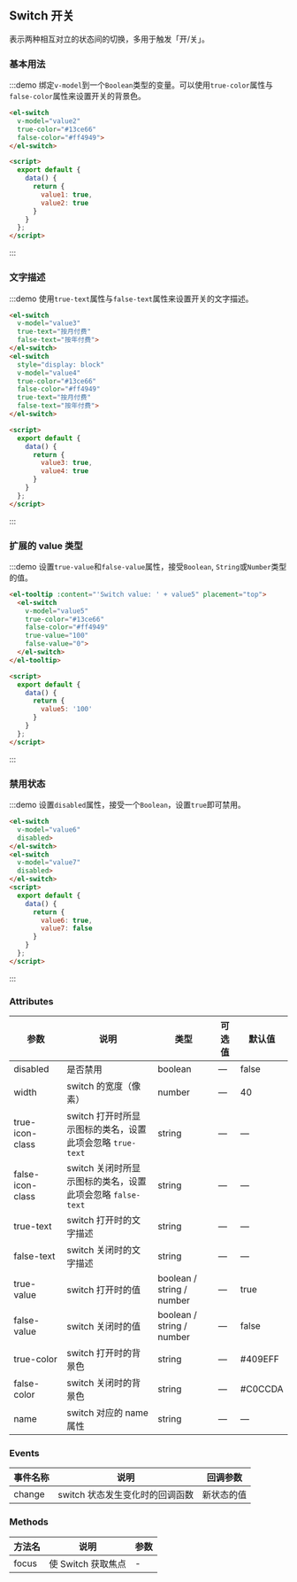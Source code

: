 <style>
  .demo-box.demo-switch {
    .el-switch {
      margin: 20px 20px 20px 0;
    }
  }
</style>

<script>
  export default {
    data() {
      return {
        value1: true,
        value2: true,
        value3: true,
        value4: true,
        value5: '100',
        value6: true,
        value7: false
      }
    }
  };
</script>

## Switch 开关

表示两种相互对立的状态间的切换，多用于触发「开/关」。

### 基本用法

:::demo 绑定`v-model`到一个`Boolean`类型的变量。可以使用`true-color`属性与`false-color`属性来设置开关的背景色。

```html
<el-switch
  v-model="value2"
  true-color="#13ce66"
  false-color="#ff4949">
</el-switch>

<script>
  export default {
    data() {
      return {
        value1: true,
        value2: true
      }
    }
  };
</script>
```
:::

### 文字描述

:::demo 使用`true-text`属性与`false-text`属性来设置开关的文字描述。

```html
<el-switch
  v-model="value3"
  true-text="按月付费"
  false-text="按年付费">
</el-switch>
<el-switch
  style="display: block"
  v-model="value4"
  true-color="#13ce66"
  false-color="#ff4949"
  true-text="按月付费"
  false-text="按年付费">
</el-switch>

<script>
  export default {
    data() {
      return {
        value3: true,
        value4: true
      }
    }
  };
</script>
```
:::

### 扩展的 value 类型

:::demo 设置`true-value`和`false-value`属性，接受`Boolean`, `String`或`Number`类型的值。

```html
<el-tooltip :content="'Switch value: ' + value5" placement="top">
  <el-switch
    v-model="value5"
    true-color="#13ce66"
    false-color="#ff4949"
    true-value="100"
    false-value="0">
  </el-switch>
</el-tooltip>

<script>
  export default {
    data() {
      return {
        value5: '100'
      }
    }
  };
</script>
```

:::

### 禁用状态

:::demo 设置`disabled`属性，接受一个`Boolean`，设置`true`即可禁用。


```html
<el-switch
  v-model="value6"
  disabled>
</el-switch>
<el-switch
  v-model="value7"
  disabled>
</el-switch>
<script>
  export default {
    data() {
      return {
        value6: true,
        value7: false
      }
    }
  };
</script>
```
:::


### Attributes

| 参数      | 说明    | 类型      | 可选值       | 默认值   |
|---------- |-------- |---------- |-------------  |-------- |
| disabled  | 是否禁用    | boolean   | — | false   |
| width  | switch 的宽度（像素）    | number   | — | 40 |
| true-icon-class  | switch 打开时所显示图标的类名，设置此项会忽略 `true-text`    | string   | — | — |
| false-icon-class  | switch 关闭时所显示图标的类名，设置此项会忽略 `false-text`    | string   | — | — |
| true-text  | switch 打开时的文字描述    | string   | — | — |
| false-text  | switch 关闭时的文字描述    | string   | — | — |
| true-value  | switch 打开时的值    | boolean / string / number | — | true |
| false-value  | switch 关闭时的值    | boolean / string / number | — | false |
| true-color  | switch 打开时的背景色    | string   | — | #409EFF |
| false-color  | switch 关闭时的背景色    | string   | — | #C0CCDA |
| name  | switch 对应的 name 属性    | string   | — | — |

### Events
| 事件名称      | 说明    | 回调参数      |
|---------- |-------- |---------- |
| change  | switch 状态发生变化时的回调函数    | 新状态的值 |

### Methods
| 方法名 | 说明 | 参数 |
| ---- | ---- | ---- |
| focus | 使 Switch 获取焦点 | - |